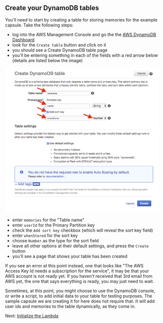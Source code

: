 ## Create your DynamoDB tables

You'll need to start by creating a table for storing memories for the example capsule. Take the following steps:
- log into the AWS Management Console and go the the [AWS DynamoDB Dashboard](https://console.aws.amazon.com/dynamodb)
- look for the `Create table` button and click on it
- you should see a Create DynamoDB table page
- you'll be entering something in each of the fields with a red arrow below (details are listed below the image)

![DynamoDB Create Table Settings](dynamodb-create-table.png)

- enter `memories` for the "Table name"
- enter `userId` for the Primary Partition key
- check the `Add sort key` checkbox (which will reveal the sort key field)
- enter `whenStored` for the sort key
- choose `Number` as the type for the sort field
- leave all other options at their default settings, and press the `Create` button
- you'll see a page that shows your table has been created

If you see an error at this point instead, one that looks like "The AWS Access Key Id needs a subscription
for the service", it may be that your AWS account is not ready yet. If you haven't received that 3rd email from AWS
yet, the one that says everything is ready, you may just need to wait.

Sometimes, at this point, you might choose to use the DynamoDB console, or write a script, to add initial data to your
table for testing purposes. The sample capsule we are creating it for here does not require that. It will add user ids
and memories to the table dynamically, as they come in.

Next: [Initialize the Lambda](04-lambda-setup.md)
